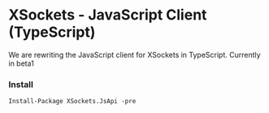 XSockets - JavaScript Client (TypeScript)
=========

We are rewriting the JavaScript client for XSockets in TypeScript. Currently in beta1 

### Install

    Install-Package XSockets.JsApi -pre

